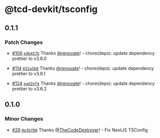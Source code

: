 # @tcd-devkit/tsconfig

## 0.1.1

### Patch Changes

- [#106](https://github.com/TheCodeDestroyer/devkit/pull/106) [`e4b457b`](https://github.com/TheCodeDestroyer/devkit/commit/e4b457bdcacead6bb8ccafe4157e5c5d79dfddda) Thanks [@renovate](https://github.com/apps/renovate)! - chore(deps): update dependency prettier to v3.6.0

- [#114](https://github.com/TheCodeDestroyer/devkit/pull/114) [`015a5b8`](https://github.com/TheCodeDestroyer/devkit/commit/015a5b8ceb5e333af23a9c794e1f303a635c42b4) Thanks [@renovate](https://github.com/apps/renovate)! - chore(deps): update dependency prettier to v3.6.1

- [#124](https://github.com/TheCodeDestroyer/devkit/pull/124) [`ead2ef4`](https://github.com/TheCodeDestroyer/devkit/commit/ead2ef43dbacc9212d3efff4bdaae26adfc5c544) Thanks [@renovate](https://github.com/apps/renovate)! - chore(deps): update dependency prettier to v3.6.2

## 0.1.0

### Minor Changes

- [#29](https://github.com/TheCodeDestroyer/devkit/pull/29) [`0e3bf00`](https://github.com/TheCodeDestroyer/devkit/commit/0e3bf00b7fe470574f23e4b847ff3d42fe77f199) Thanks [@TheCodeDestroyer](https://github.com/TheCodeDestroyer)! - Fix NextJS TSConfig
